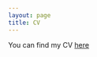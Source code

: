 ```yaml
---
layout: page
title: CV
---
```


You can find my CV [here](https://dl.dropboxusercontent.com/u/3273624/cv.pdf)


